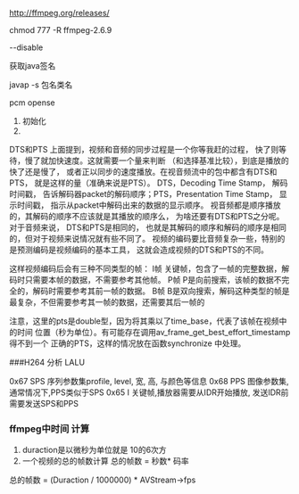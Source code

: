 http://ffmpeg.org/releases/


chmod 777 -R ffmpeg-2.6.9


--disable 



获取java签名   

javap -s 包名类名


pcm opense

1. 初始化
2. 

DTS和PTS
上面提到，视频和音频的同步过程是一个你等我赶的过程，
快了则等待，慢了就加快速度。这就需要一个量来判断
（和选择基准比较），到底是播放的快了还是慢了，
或者正以同步的速度播放。在视音频流中的包中都含有DTS和PTS，
就是这样的量（准确来说是PTS）。
DTS，Decoding Time Stamp， 解码时间戳，
告诉解码器packet的解码顺序；PTS，Presentation Time Stamp， 显示时间戳，
指示从packet中解码出来的数据的显示顺序。 
视音频都是顺序播放的，其解码的顺序不应该就是其播放的顺序么，
为啥还要有DTS和PTS之分呢。对于音频来说， DTS和PTS是相同的，
也就是其解码的顺序和解码的顺序是相同的，但对于视频来说情况就有些不同了。 
视频的编码要比音频复杂一些，特别的是预测编码是视频编码的基本工具，
这就会造成视频的DTS和PTS的不同。

这样视频编码后会有三种不同类型的帧：
I帧 关键帧，包含了一帧的完整数据，解码时只需要本帧的数据，不需要参考其他帧。
P帧 P是向前搜索，该帧的数据不完全的，解码时需要参考其前一帧的数据。
B帧 B是双向搜索，解码这种类型的帧是最复杂，不但需要参考其一帧的数据，还需要其后一帧的


注意，这里的pts是double型，因为将其乘以了time_base，代表了该帧在视频中的时间
位置（秒为单位）。有可能存在调用av_frame_get_best_effort_timestamp 得不到一个
正确的PTS，这样的情况放在函数synchronize 中处理。



###H264 分析
LALU

0x67   SPS   序列参数集profile, level, 宽, 高, 与颜色等信息
0x68   PPS   图像参数集, 通常情况下,PPS类似于SPS
0x65   I     关键帧,播放器需要从IDR开始播放, 发送IDR前需要发送SPS和PPS



### ffmpeg中时间 计算 



1. duraction是以微秒为单位就是 10的6次方
2. 一个视频的总的帧数计算 
	总的帧数 = 秒数* 码率

总的帧数 = (Duraction / 1000000) * AVStream->fps 




